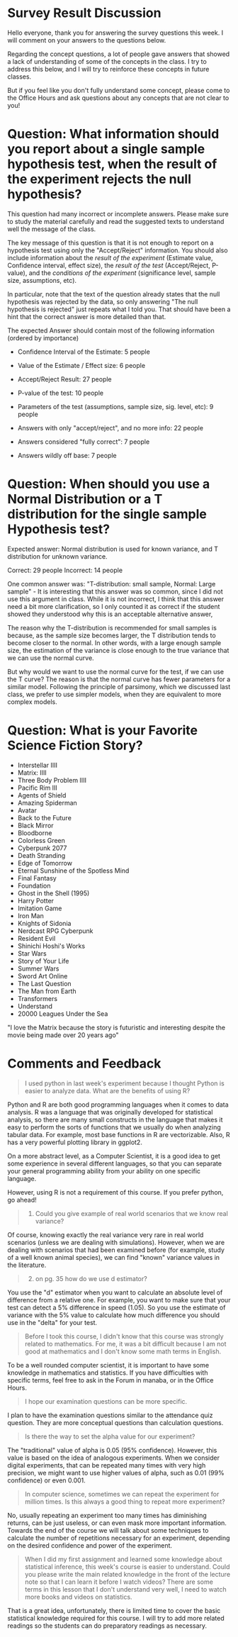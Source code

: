 # Survey Result Discussion

Hello everyone, thank you for answering the survey questions this week. I will comment on your answers to the questions below.

Regarding the concept questions, a lot of people gave answers that showed a lack of understanding of some of the concepts in the class. I try to address this below, and I will try to reinforce these concepts in future classes.

But if you feel like you don't fully understand some concept, please  come to the Office Hours and ask questions about any concepts that are not clear to you!

# Question: What information should you report about a single sample hypothesis test, when the result of the experiment rejects the null hypothesis?

This question had many incorrect or incomplete answers. Please make sure to study the material carefully and read the suggested texts to understand well the message of the class.

The key message of this question is that it is not enough to report on a hypothesis test using only the "Accept/Reject" information. You should also include information about the *result of the experiment* (Estimate value, Confidence interval, effect size), the *result of the test* (Accept/Reject, P-value), and the *conditions of the experiment* (significance level, sample size, assumptions, etc).

In particular, note that the text of the question already states that the null hypothesis was rejected by the data, so only answering "The null hypothesis is rejected" just repeats what I told you. That should have been a hint that the correct answer is more detailed than that.

The expected Answer should contain most of the following information (ordered by importance)
- Confidence Interval of the Estimate: 5 people
- Value of the Estimate / Effect size: 6 people
- Accept/Reject Result: 27 people
- P-value of the test: 10 people
- Parameters of the test (assumptions, sample size, sig. level, etc): 9 people


- Answers with only "accept/reject", and no more info: 22 people
- Answers considered "fully correct": 7 people
- Answers wildly off base: 7 people

# Question: When should you use a Normal Distribution or a T distribution for the single sample Hypothesis test?

Expected answer: Normal distribution is used for known variance, and T distribution for unknown variance.

Correct: 29 people
Incorrect: 14 people

One common answer was: "T-distribution: small sample, Normal: Large sample" - It is interesting that this answer was so common, since I did not use this argument in class. While it is not incorrect, I think that this answer need a bit more clarification, so I only counted it as correct if the student showed they understood why this is an acceptable alternative answer,

The reason why the T-distribution is recommended for small samples is because, as the sample size becomes larger, the T distribution tends to become closer to the normal. In other words, with a large enough sample size, the estimation of the variance is close enough to the true variance that we can use the normal curve.

But why would we want to use the normal curve for the test, if we can
use the T curve? The reason is that the normal curve has fewer
parameters for a similar model. Following the principle of parsimony,
which we discussed last class, we prefer to use simpler models,
when they are equivalent to more complex models.

# Question: What is your Favorite Science Fiction Story?

- Interstellar IIII
- Matrix: IIII
- Three Body Problem IIII
- Pacific Rim III
- Agents of Shield
- Amazing Spiderman
- Avatar
- Back to the Future
- Black Mirror
- Bloodborne
- Colorless Green
- Cyberpunk 2077
- Death Stranding
- Edge of Tomorrow
- Eternal Sunshine of the Spotless Mind
- Final Fantasy
- Foundation
- Ghost in the Shell (1995)
- Harry Potter
- Imitation Game
- Iron Man
- Knights of Sidonia
- Nerdcast RPG Cyberpunk
- Resident Evil
- Shinichi Hoshi's Works
- Star Wars
- Story of Your Life
- Summer Wars
- Sword Art Online
- The Last Question
- The Man from Earth
- Transformers
- Understand
- 20000 Leagues Under the Sea

"I love the Matrix because the story is futuristic and interesting despite the movie being made over 20 years ago"

# Comments and Feedback

> I used python in last week's experiment because I thought Python is easier to analyze data. What are the benefits of using R?

Python and R are both good programming languages when it comes to data analysis. R was a language that was originally developed for statistical analysis, so there are many small constructs in the language that makes it easy to perform the sorts of functions that we usually do when analyzing tabular data. For example, most base functions in R are vectorizable. Also, R has a very powerful plotting library in ggplot2.

On a more abstract level, as a Computer Scientist, it is a good idea to get some experience in several different languages, so that you can separate your general programming ability from your ability on one specific language.

However, using R is not a requirement of this course. If you prefer python, go ahead!

> 1. Could you give example of real world scenarios that we know real variance?

Of course, knowing exactly the real variance very rare in real world scenarios (unless we are dealing with simulations). However, when we are dealing with scenarios that had been examined before (for example, study of a well known animal species), we can find "known" variance values in the literature.

> 2. on pg. 35 how do we use  d estimator?

You use the "d" estimator when you want to calculate an absolute level of difference from a relative one. For example, you want to make sure that your test can detect a 5% difference in speed (1.05). So you use the estimate of variance with the 5% value to calculate how much difference you should use in the "delta" for your test.

> Before I took this course, I didn't know that this course was strongly related to mathematics. For me, it was a bit difficult because I am not good at mathematics and I don't know some math terms in English.

To be a well rounded computer scientist, it is important to have some knowledge in mathematics and statistics. If you have difficulties with specific terms, feel free to ask in the Forum in manaba, or in the Office Hours.

> I hope our examination questions can be more specific.

I plan to have the examination questions similar to the
attendance quiz question. They are more conceptual questions than
calculation questions.

> Is there the way to set the alpha value for our experiment?

The "traditional" value of alpha is 0.05 (95% confidence). However,
this value is based on the idea of analogous experiments. When we consider digital experiments, that can be repeated many times with very high precision, we might want to use higher values of alpha, such as 0.01 (99% confidence) or even 0.001.

> In computer science, sometimes we can repeat the experiment for million times. Is this always a good thing to repeat more experiment?

No, usually repeating an experiment too many times has diminishing returns, can be just useless, or can even mask more important information. Towards the end of the course we will talk about some techniques to calculate the number of repetitions necessary for an experiment, depending on the desired confidence and power of the experiment.

> When I did my first assignment and learned some knowledge about statistical inference, this week's course is easier to understand. Could you please write the main related knowledge in the front of the lecture note so that I can learn it before I watch videos?
> There are some terms in this lesson that I don't understand very well, I need to watch more books and videos on statistics.

That is a great idea, unfortunately, there is limited time to cover the basic statistical knowledge required for this course. I will try to add more related readings so the students can do preparatory readings as necessary.
